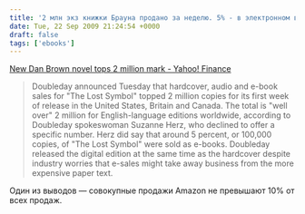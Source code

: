 ```yaml
---
title: '2 млн экз книжки Брауна продано за неделю. 5% - в электронном виде'
date: Tue, 22 Sep 2009 21:24:54 +0000
draft: false
tags: ['ebooks']
---
```


[New Dan Brown novel tops 2 million mark - Yahoo! Finance](http://finance.yahoo.com/news/New-Dan-Brown-novel-tops-2-apf-2025745368.html?x=0&.v=1)

> Doubleday announced Tuesday that hardcover, audio and e-book sales for "The Lost Symbol" topped 2 million copies for its first week of release in the United States, Britain and Canada. The total is "well over" 2 million for English-language editions worldwide, according to Doubleday spokeswoman Suzanne Herz, who declined to offer a specific number. Herz did say that around 5 percent, or 100,000 copies, of "The Lost Symbol" were sold as e-books. Doubleday released the digital edition at the same time as the hardcover despite industry worries that e-sales might take away business from the more expensive paper text.

Один из выводов — совокупные продажи Amazon не превышают 10% от всех продаж.